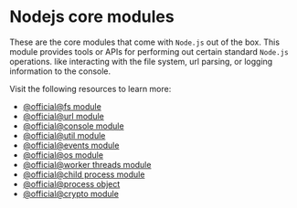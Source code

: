 # Nodejs core modules

These are the core modules that come with `Node.js` out of the box. This module provides tools or APIs for performing out certain standard `Node.js` operations. like interacting with the file system, url parsing, or logging information to the console.

Visit the following resources to learn more:

- [@official@fs module](https://nodejs.org/api/fs.html)
- [@official@url module](https://nodejs.org/api/url.html)
- [@official@console module](https://nodejs.org/api/console.html)
- [@official@util module](https://nodejs.org/api/util.html)
- [@official@events module](https://nodejs.org/api/events.html)
- [@official@os module](https://nodejs.org/api/os.html)
- [@official@worker threads module](https://nodejs.org/api/worker_threads.html)
- [@official@child process module](https://nodejs.org/api/child_process.html)
- [@official@process object](https://nodejs.org/api/process.html)
- [@official@crypto module](https://nodejs.org/api/crypto.html)